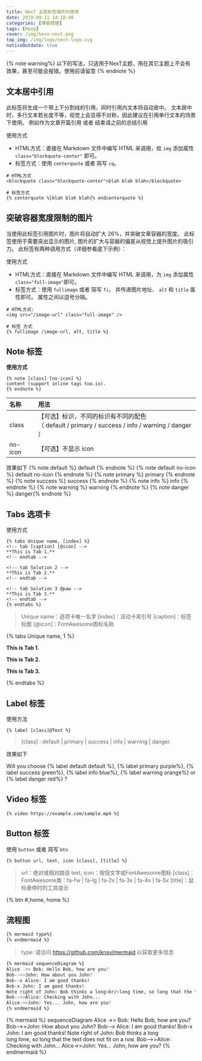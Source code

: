 ```yaml
---
title: NexT 主题标签插件的使用
date: 2019-09-11 14:10:48
categories: [博客搭建]
tags: [Hexo]
cover: /img/hexo-next.png
top_img: /img/logo/next-logo.svg
noticeOutdate: true
---
```


{% note warning%} 
以下的写法，只适用于NexT主题，用在其它主题上不会有效果，甚至可能会报错。使用前请留意
{% endnote %}

<!--more-->

## 文本居中引用

此标签将生成一个带上下分割线的引用，同时引用内文本将自动居中。 文本居中时，多行文本若长度不等，视觉上会显得不对称，因此建议在引用单行文本的场景下使用。 例如作为文章开篇引用 或者 结束语之前的总结引用

使用方式

- HTML方式：直接在 Markdown 文件中编写 HTML 来调用，给 `img` 添加属性 `class="blockquote-center"` 即可。
- 标签方式：使用 `centerquote` 或者 简写 `cq`。

```
# HTML方式
<blockquote class="blockquote-center">blah blah blah</blockquote>

# 标签方式
{% centerquote %}blah blah blah{% endcenterquote %}
```

## 突破容器宽度限制的图片

当使用此标签引用图片时，图片将自动扩大 26%，并突破文章容器的宽度。 此标签使用于需要突出显示的图片, 图片的扩大与容器的偏差从视觉上提升图片的吸引力。 此标签有两种调用方式（详细参看底下示例）：

使用方式

- HTML方式：直接在 Markdown 文件中编写 HTML 来调用，为 `img` 添加属性 `class="full-image"`即可。
- 标签方式：使用 `fullimage` 或者 简写 `fi`， 并传递图片地址、 `alt` 和 `title` 属性即可。 属性之间以逗号分隔。

```
# HTML方式:
<img src="/image-url" class="full-image" />

# 标签 方式
{% fullimage /image-url, alt, title %}
```

## Note 标签

**使用方式**

```
{% note [class] [no-icon] %} 
content (support inline tags too.io).
{% endnote %}
```

| 名称    | 用法                                                         |
| :------ | :----------------------------------------------------------- |
| class   | 【可选】标识，不同的标识有不同的配色<br/>（ default / primary / success / info / warning / danger ） |
| no-icon | 【可选】不显示 icon                                          |

效果如下
{% note default %} default {% endnote %}
{% note default no-icon %} default no-icon {% endnote %}
{% note primary %} primary  {% endnote %}
{% note success %} success {% endnote %}
{% note info %} info  {% endnote %}
{% note warning %} warning {% endnote %}
{% note danger %} danger{% endnote %}

## Tabs 选项卡

使用方式

```
{% tabs Unique name, [index] %}
<!-- tab [caption] [@icon] -->
**This is Tab 1.**
<!-- endtab -->

<!-- tab Solution 2 -->
**This is Tab 2.**
<!-- endtab -->

<!-- tab Solution 3 @paw -->
**This is Tab 3.**
<!-- endtab -->
{% endtabs %}
```

> Unique name：选项卡唯一名字
> [index]：活动卡索引号
> [caption]：标签标题
> [@icon]：FontAwesome图标名称

{% tabs Unique name, 1 %}
<!-- tab caption @github -->
**This is Tab 1.**
<!-- endtab -->

<!-- tab Solution 2 -->
**This is Tab 2.**
<!-- endtab -->

<!-- tab Solution 3 @paw -->
**This is Tab 3.**
<!-- endtab -->
{% endtabs %}


## Label 标签

使用方法

```
{% label [class]@Text %}
```

> [class] : default | primary | success | info | warning | danger.

效果如下

Will you choose {% label default default %}, {% label primary purple%}, {% label success green%}, {% label info blue%}, {% label warning orange%} or {% label danger red%} ?

## Video 标签

```
{% video https://example.com/sample.mp4 %}
```

## Button 标签

使用 `button` 或者 简写 `btn`

```
{% button url, text, icon [class], [title] %}
```

> url：绝对或相对路径
> text, icon：按钮文字或FontAwesome图标
> [class]：FontAwesome类：fa-fw | fa-lg | fa-2x | fa-3x | fa-4x | fa-5x
> [title]：鼠标悬停时的工具提示

{% btn #,home, home %}  


## 流程图

```markdown
{% mermaid type%}
{% endmermaid %}
```

> type: 请访问 https://github.com/knsv/mermaid 以获取更多信息

```sh
{% mermaid sequenceDiagram %}
Alice ->> Bob: Hello Bob, how are you?
Bob-->>John: How about you John?
Bob--x Alice: I am good thanks!
Bob-x John: I am good thanks!
Note right of John: Bob thinks a long<br/>long time, so long that the text does not fit on a row.
Bob-->>Alice: Checking with John...
Alice->>John: Yes... John, how are you?
{% endmermaid %}
```

{% mermaid %} sequenceDiagram 
Alice ->> Bob: Hello Bob, how are you?
Bob-->>John: How about you John?
Bob--x Alice: I am good thanks!
Bob-x John: I am good thanks!
Note right of John: Bob thinks a long<br/>long time, so long that the text does not fit on a row.
Bob-->>Alice: Checking with John...
Alice->>John: Yes... John, how are you?
{% endmermaid %}